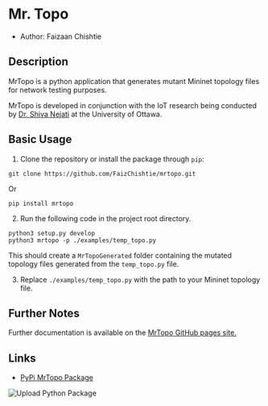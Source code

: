 # Mr. Topo

* Author: Faizaan Chishtie

## Description

MrTopo is a python application that generates mutant Mininet topology files for network testing purposes.

MrTopo is developed in conjunction with the IoT research being conducted by [Dr. Shiva Nejati](https://engineering.uottawa.ca/people/nejati-shiva) at the University of Ottawa.

## Basic Usage

1. Clone the repository or install the package through `pip`:

```
git clone https://github.com/FaizChishtie/mrtopo.git
```
Or
```
pip install mrtopo
```

2. Run the following code in the project root directory.

```
python3 setup.py develop
python3 mrtopo -p ./examples/temp_topo.py
```

This should create a `MrTopoGenerated` folder containing the mutated topology files generated from the `temp_topo.py` file.

3. Replace `./examples/temp_topo.py` with the path to your Mininet topology file.

## Further Notes

Further documentation is available on the [MrTopo GitHub pages site.](https://faizchishtie.github.io/mrtopo/)

## Links

* [PyPi MrTopo Package](https://pypi.org/project/mrtopo/)

![Upload Python Package](https://github.com/FaizChishtie/mrtopo/workflows/Upload%20Python%20Package/badge.svg)
